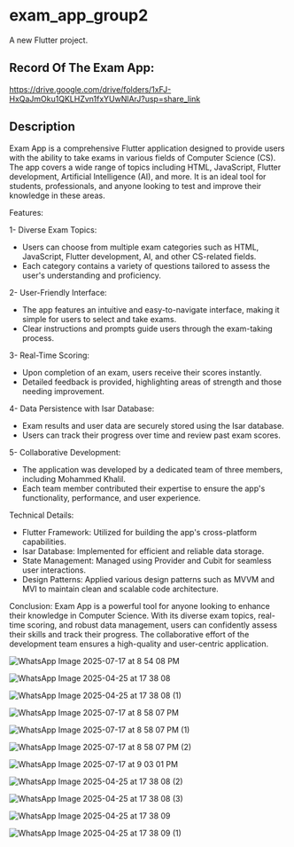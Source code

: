 # exam_app_group2

A new Flutter project.

## Record Of The Exam App:

https://drive.google.com/drive/folders/1xFJ-HxQaJmOku1QKLHZvn1fxYUwNlArJ?usp=share_link

## Description
Exam App is a comprehensive Flutter application designed to provide users with the ability to take exams in various fields of Computer Science (CS). The app covers a wide range of topics including HTML, JavaScript, Flutter development, Artificial Intelligence (AI), and more. It is an ideal tool for students, professionals, and anyone looking to test and improve their knowledge in these areas.

Features:

1- Diverse Exam Topics:
  - Users can choose from multiple exam categories such as HTML, JavaScript, Flutter development, AI, and other CS-related fields.
  - Each category contains a variety of questions tailored to assess the user's understanding and proficiency.

2- User-Friendly Interface:
  - The app features an intuitive and easy-to-navigate interface, making it simple for users to select and take exams.
  - Clear instructions and prompts guide users through the exam-taking process.

3- Real-Time Scoring:
  - Upon completion of an exam, users receive their scores instantly.
  - Detailed feedback is provided, highlighting areas of strength and those needing improvement.

4- Data Persistence with Isar Database:
  - Exam results and user data are securely stored using the Isar database.
  - Users can track their progress over time and review past exam scores.

5- Collaborative Development:
  - The application was developed by a dedicated team of three members, including Mohammed Khalil.
  - Each team member contributed their expertise to ensure the app's functionality, performance, and user experience.
  
Technical Details:
 - Flutter Framework: Utilized for building the app's cross-platform capabilities.
 - Isar Database: Implemented for efficient and reliable data storage.
 - State Management: Managed using Provider and Cubit for seamless user interactions.
 - Design Patterns: Applied various design patterns such as MVVM and MVI to maintain clean and scalable code architecture.

Conclusion: Exam App is a powerful tool for anyone looking to enhance their knowledge in Computer Science. With its diverse exam topics, real-time scoring, and robust data management, users can confidently assess their skills and track their progress. The collaborative effort of the development team ensures a high-quality and user-centric application.

![WhatsApp Image 2025-07-17 at 8 54 08 PM](https://github.com/user-attachments/assets/3787fcad-ef64-4f12-8e48-86b1c3f362cb)

![WhatsApp Image 2025-04-25 at 17 38 08](https://github.com/user-attachments/assets/fc57a80d-b184-4285-b4e4-c89a8cc4febd)

![WhatsApp Image 2025-04-25 at 17 38 08 (1)](https://github.com/user-attachments/assets/380ba068-b409-48f8-97b1-873e7c00eaab)

![WhatsApp Image 2025-07-17 at 8 58 07 PM](https://github.com/user-attachments/assets/109321c9-071a-4d03-840e-b57e8de4ee50)

![WhatsApp Image 2025-07-17 at 8 58 07 PM (1)](https://github.com/user-attachments/assets/4b5c7ea3-9543-41b4-bc85-2c9dbfd71c97)

![WhatsApp Image 2025-07-17 at 8 58 07 PM (2)](https://github.com/user-attachments/assets/413f53d2-3dc2-4d43-b58e-2b0451aa8cf5)

![WhatsApp Image 2025-07-17 at 9 03 01 PM](https://github.com/user-attachments/assets/c5753ef8-c904-4faa-9c6a-aa648800b9b3)

![WhatsApp Image 2025-04-25 at 17 38 08 (2)](https://github.com/user-attachments/assets/2a317825-2802-4abc-be4e-0aa2792507fd)

![WhatsApp Image 2025-04-25 at 17 38 08 (3)](https://github.com/user-attachments/assets/7a01e77e-ff66-46f6-acd7-fc524a4a7621)

![WhatsApp Image 2025-04-25 at 17 38 09](https://github.com/user-attachments/assets/01e5cac8-2a32-4f78-8b48-7d2364743e4c)

![WhatsApp Image 2025-04-25 at 17 38 09 (1)](https://github.com/user-attachments/assets/68a14385-4cbc-4bee-90ad-f2c255580f43)
